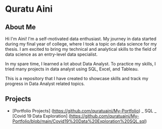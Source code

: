# Quratu Aini 
## About Me
Hi I'm Aini! I'm a self-motivated data enthusiast. My journey in data started during my final year of college, where I took a topic on data science for my thesis. I am excited to bring my technical and analytical skills to the field of data science as an entry-level data specialist.

In my spare time, I learned a lot about Data Analyst. To practice my skills, I tried many projects in data analyst using SQL, Excel, and Tableau.

This is a repository that I have created to showcase skills and track my progress in Data Analyst related topics.

## Projects
- [Portfolio Projects] (https://github.com/quratuaini/My-Portfolio)
  _ SQL
    _ [Covid 19 Data Exploration] (https://github.com/quratuaini/My-Portfolio/blob/main/Covid19%20Data%20Exploration%20SQL.sql)


